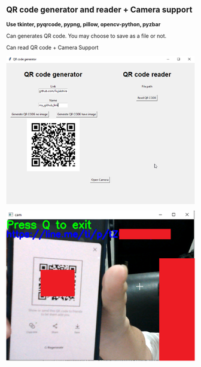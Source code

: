 ## QR code generator and reader + Camera support

**Use tkinter, pyqrcode, pypng, pillow, opencv-python, pyzbar**

Can generates QR code. You may choose to save as a file or not.

Can read QR code + Camera Support

![GUI](https://github.com/FujiAshira/QR/blob/main/qr_gui.png?raw=true)

![Camera](https://github.com/FujiAshira/QR/blob/main/cam.png?raw=true)
